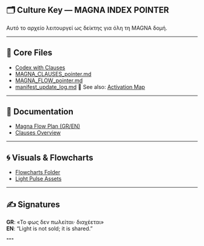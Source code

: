 ## 🗂️ Culture Key — MAGNA INDEX POINTER

Αυτό το αρχείο λειτουργεί ως δείκτης για όλη τη MAGNA δομή.

---

## 📁 Core Files

- [Codex with Clauses](../codex_agents_updated.json)
- [MAGNA_CLAUSES_pointer.md](/core/MAGNA_CLAUSES_pointer.md)
- [MAGNA_FLOW_pointer.md](/core/MAGNA_FLOW_pointer.md)
- [manifest_update_log.md](/core/manifest_update_log.md)
  📌 See also: [Activation Map](../core/README_activation_map.md)


---

## 📘 Documentation

- [Magna Flow Plan (GR/EN)](/docs/README_flowplan.md)
- [Clauses Overview](/core/README_clauses.md)



---

## 🌀 Visuals & Flowcharts

- [Flowcharts Folder](../flowcharts/)
- [Light Pulse Assets](../assets/lightpulse/)

---

## ✍️ Signatures

**GR**: «Το φως δεν πωλείται· διαχέεται»  
**EN**: “Light is not sold; it is shared.”

"""

